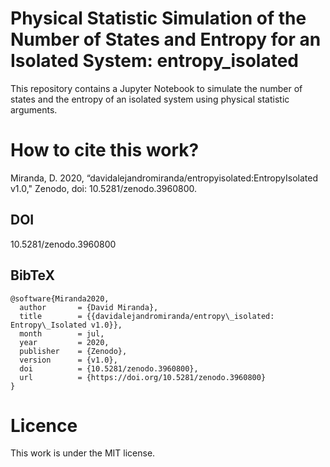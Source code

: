 # Physical Statistic Simulation of the Number of States and Entropy for an Isolated System: entropy_isolated

This repository contains a Jupyter Notebook to simulate the number of states and the entropy of an isolated system using physical statistic arguments.

# How to cite this work?

Miranda, D. 2020,   “davidalejandromiranda/entropyisolated:EntropyIsolated v1.0," Zenodo, doi: 10.5281/zenodo.3960800.

## DOI

10.5281/zenodo.3960800

## BibTeX

```
@software{Miranda2020,
  author       = {David Miranda},
  title        = {{davidalejandromiranda/entropy\_isolated: Entropy\_Isolated v1.0}},
  month        = jul,
  year         = 2020,
  publisher    = {Zenodo},
  version      = {v1.0},
  doi          = {10.5281/zenodo.3960800},
  url          = {https://doi.org/10.5281/zenodo.3960800}
}
```

# Licence
This work is under the MIT license.